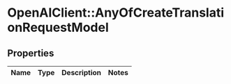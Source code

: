 # OpenAIClient::AnyOfCreateTranslationRequestModel

## Properties
Name | Type | Description | Notes
------------ | ------------- | ------------- | -------------

